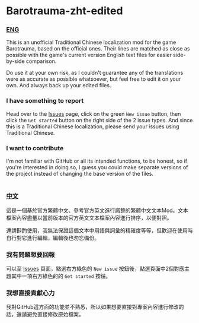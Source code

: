 # Barotrauma-zht-edited

### [ENG](./README_eng.md)
This is an unofficial Traditional Chinese localization mod for the game Barotrauma, based on the official ones. Their lines are matched as close as possible with the game's current version English text files for easier side-by-side comparison.

Do use it at your own risk, as I couldn't guarantee any of the translations were as accurate as possible whatsoever, but feel free to edit it on your own. And always back up your edited files.

### I have something to report
Head over to the [Issues](https://github.com/nokau/Barotrauma.zht.edited.mod/issues) page, click on the green `New issue` button, then click the `Get started` button on the right side of the 2 issue types. And since this is a Traditional Chinese localization, please send your issues using Traditional Chinese.

### I want to contribute
I'm not familiar with GitHub or all its intended functions, to be honest, so if you're interested in doing so, I guess you could make separate versions of the project instead of changing the base version of the files.

# 
### [中文](./README_zht.md)
這是一個基於官方繁體中文、參考官方英文進行調整的繁體中文文本Mod。文本檔案內容盡量以當前版本的官方英文文本檔案內容進行排序，以便對照。

還請斟酌使用，我無法保證這個文本中用語與詞彙的精確度等等，但歡迎在使用時自行對它進行編輯，編輯後也勿忘備份。

### 我有問題想要回報
可以至 [Issues](https://github.com/nokau/Barotrauma.zht.edited.mod/issues) 頁面，點選右方綠色的 `New issue` 按鈕後，點選頁面中2個對應主題其中一項右方綠色的的 `Get started` 按鈕。

### 我想直接貢獻心力
我對GitHub這方面的功能並不熟悉，所以如果想要直接對專案內容進行修改的話，還請避免直接修改原始檔案。
